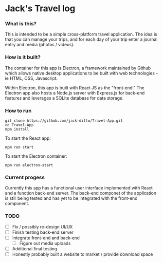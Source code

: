# Jack's Travel log

### What is this?

This is intended to be a simple cross-platform travel application. The idea is that you can manage your trips, and for each day of your trip enter a journal entry and media (photos / videos). 

### How is it built?

The container for this app is Electron, a framework maintained by Github which allows native desktop applications to be built with web technologies - ie HTML, CSS, Javascript. 

Within Electron, this app is built with React JS as the "front-end." The Electron app also hosts a Node.js server with Express.js for back-end features and leverages a SQLite database for data storage. 

### How to run

```
git clone https://github.com/jack-ditto/Travel-App.git
cd Travel-App
npm install
```
To start the React app:
```
npm run start
```
To start the Electron container:
```
npm run electron-start
```


### Current progess

Currently this app has a functional user interface implemented with React and a function back-end server. The back-end componet of the application is still being tested and has yet to be integrated with the front-end component. 

### TODO

- [ ] Fix / possibly re-design UI/UX
- [ ] Finish testing back-end server
- [ ] Integrate front-end and back-end
    - [ ] Figure out media uploads
- [ ] Additional final testing
- [ ] Honestly probably built a website to market / provide download space
